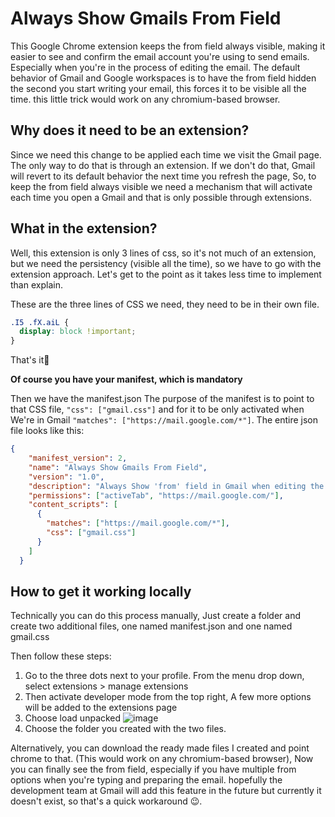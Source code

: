 # Always Show Gmails From Field

This Google Chrome extension keeps the from field always visible, making it easier to see and confirm the email account you're using to send emails.
Especially when you're in the process of editing the email. The default behavior of Gmail and Google workspaces is to have the from field hidden the second you start writing your email, this forces it to be visible all the time.
this little trick would work on any chromium-based browser.

## Why does it need to be an extension?

Since we need this change to be applied each time we visit the Gmail page. The only way to do that is through an extension.
If we don't do that, Gmail will revert to its default behavior the next time you refresh the page, So, to keep the from field always visible we need a mechanism that will activate each time you open a Gmail and that is only possible through extensions.

## What in the extension?

Well, this extension is only 3 lines of css, so it's not much of an extension, but we need the persistency (visible all the time), so we have to go with the extension approach.
Let's get to the point as it takes less time to implement than explain.

These are the three lines of CSS we need, they need to be in their own file.

```css
.I5 .fX.aiL {
  display: block !important;
}
```

That's it🙂

**Of course you have your manifest, which is mandatory**

Then we have the manifest.json The purpose of the manifest is to point to that CSS file,  ```"css": ["gmail.css"]``` and for it to be only activated when We're in Gmail ```"matches": ["https://mail.google.com/*"]```.
The entire json file looks like this:


```json
{
    "manifest_version": 2,
    "name": "Always Show Gmails From Field",
    "version": "1.0",
    "description": "Always Show 'from' field in Gmail when editing the email when editing your email .",
    "permissions": ["activeTab", "https://mail.google.com/"],
    "content_scripts": [
      {
        "matches": ["https://mail.google.com/*"],
        "css": ["gmail.css"]
      }
    ]
  }
```

## How to get it working locally 

Technically you can do this process manually, Just create a folder and create two additional files, one named manifest.json and one named gmail.css

Then follow these steps:

1. Go to the three dots next to your profile. From the menu drop down, select extensions > manage extensions
2. Then activate developer mode from the top right, A few more options will be added to the extensions page 
3. Choose load unpacked
![image](https://github.com/yaronelh/Always-Show-Gmails-From-Field/assets/7690499/3132fe7c-d8e3-4d3f-9e91-5a7c18410ebe)
4. Choose the folder you created with the two files. 

Alternatively, you can download the ready made files I created and point chrome to that.
(This would work on any chromium-based browser), Now you can finally see the from field, especially if you have multiple from options when you're typing and preparing the email.
hopefully the development team at Gmail will add this feature in the future but currently it doesn't exist, so that's a quick workaround 😉.
